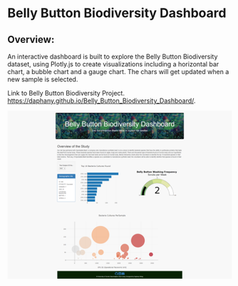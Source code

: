 # Belly Button Biodiversity Dashboard
## Overview:
An interactive dashboard is built to explore the Belly Button Biodiversity dataset, using Plotly.js to create visualizations including a horizontal bar chart, a bubble chart and a gauge chart. The chars will get updated when a new sample is selected.

Link to Belly Button Biodiversity Project.
https://daphany.github.io/Belly_Button_Biodiversity_Dashboard/.

<img src="screenshot.png">

